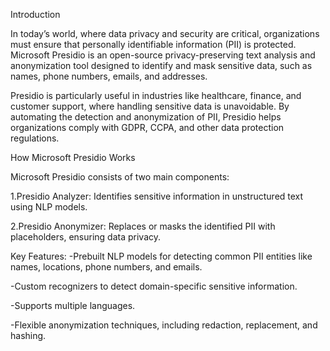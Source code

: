 Introduction

In today’s world, where data privacy and security are critical, organizations must ensure that personally identifiable information (PII) is protected. Microsoft Presidio is an open-source privacy-preserving text analysis and anonymization tool designed to identify and mask sensitive data, such as names, phone numbers, emails, and addresses.

Presidio is particularly useful in industries like healthcare, finance, and customer support, where handling sensitive data is unavoidable. By automating the detection and anonymization of PII, Presidio helps organizations comply with GDPR, CCPA, and other data protection regulations.


How Microsoft Presidio Works

Microsoft Presidio consists of two main components:

  1.Presidio Analyzer: Identifies sensitive information in unstructured text using NLP models.
  
  2.Presidio Anonymizer: Replaces or masks the identified PII with placeholders, ensuring data privacy.


Key Features:
  -Prebuilt NLP models for detecting common PII entities like names, locations, phone numbers, and emails.
  
  -Custom recognizers to detect domain-specific sensitive information.
  
  -Supports multiple languages.
  
  -Flexible anonymization techniques, including redaction, replacement, and hashing.

  
